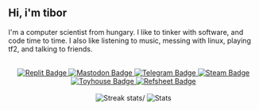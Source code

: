 ## Hi, i'm tibor

I'm a computer scientist from hungary. I like to tinker with software, and code time to time. I also like listening to music, messing with linux, playing tf2, and talking to friends.

<br>

<div id="badges", align="center">
  <a href="https://replit.com/@Tibor309">
    <img src="https://img.shields.io/badge/replit-313244?style=for-the-badge&logo=replit&logoColor=cdd6f4" alt="Replit Badge"/>
  </a>
  <a href="https://furry.engineer/@tibor">
    <img src="https://img.shields.io/badge/mastodon-313244?style=for-the-badge&logo=mastodon&logoColor=cdd6f4" alt="Mastodon Badge"/>
  </a>
  <a href="https://t.me/tibor309">
    <img src="https://img.shields.io/badge/telegram-313244?style=for-the-badge&logo=telegram&logoColor=cdd6f4" alt="Telegram Badge"/>
  </a>
  <a href="https://steamcommunity.com/id/tibor309">
    <img src="https://img.shields.io/badge/steam-313244?style=for-the-badge&logo=steam&logoColor=cdd6f4" alt="Steam Badge"/>
  </a>
  <a href="https://toyhou.se/tibor">
    <img src="https://img.shields.io/badge/toyhouse-313244?style=for-the-badge&logo=toyhouse&logoColor=cdd6f4" alt="Toyhouse Badge"/>
  </a>
  <a href="https://tibor.is-a.dev/refs/dark">
    <img src="https://img.shields.io/badge/refsheet-313244?style=for-the-badge&logo=refsheet&logoColor=cdd6f4" alt="Refsheet Badge"/>
  </a>
</div>

<br>
<div id="stats", align="center">
  <img src="https://github-readme-streak-stats.herokuapp.com/?user=tibor309&hide_border=true&background=313244&ring=CDD6F4&fire=CDD6F4&sideLabels=BAC2DE&sideNums=CDD6F4&currStreakNum=CDD6F4&currStreakLabel=CDD6F4&dates=A6ADC8&stroke=585B70&count_private=false" alt="Streak stats/">
  <img src="https://github-readme-stats.vercel.app/api?username=tibor309&&hide_border=true&hide_rank=true&show_icons=true&bg_color=313244&title_color=cdd6f4&icon_color=cdd6f4&text_color=a6adc8&count_private=false" alt="Stats"/>
</div>
<br>

